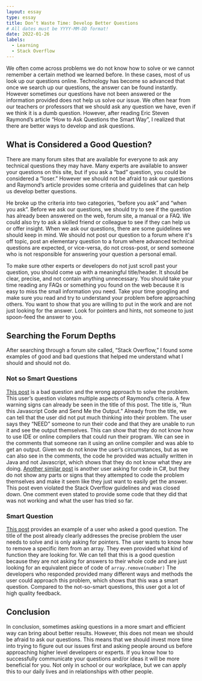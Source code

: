 ```yaml
---
layout: essay
type: essay
title: Don’t Waste Time: Develop Better Questions
# All dates must be YYYY-MM-DD format!
date: 2022-01-26
labels:
  - Learning
  - Stack Overflow
---
```


We often come across problems we do not know how to solve or we cannot remember a certain method we learned before. In these cases, most of us look up our questions online. Technology has become so advanced that once we search up our questions, the answer can be found instantly. However sometimes our questions have not been answered or the information provided does not help us solve our issue. We often hear from our teachers or professors that we should ask any question we have, even if we think it is a dumb question. However, after reading Eric Steven Raymond’s article “How to Ask Questions the Smart Way”, I realized that there are better ways to develop and ask questions. 

## What is Considered a Good Question?
There are many forum sites that are available for everyone to ask any technical questions they may have. Many experts are available to answer your questions on this site, but if you ask a “bad” question, you could be considered a “loser.” However we should not be afraid to ask our questions and Raymond’s article provides some criteria and guidelines that can help us develop better questions. 

He broke up the criteria into two categories, “before you ask” and “when you ask”. Before we ask our questions, we should try to see if the question has already been answered on the web, forum site, a manual or a FAQ. We could also try to ask a skilled friend or colleague to see if they can help us or offer insight. When we ask our questions, there are some guidelines we should keep in mind. We should not post our question to a forum where it's off topic, post an elementary question to a forum where advanced technical questions are expected, or vice-versa, do not cross-post, or send someone who is not responsible for answering your question a personal email.

To make sure other experts or developers do not just scroll past your question, you should come up with a meaningful title/header. It should be clear, precise, and not contain anything unnecessary. You should take your time reading any FAQs or something you found on the web because it is easy to miss the small information you need. Take your time googling and make sure you read and try to understand your problem before approaching others. You want to show that you are willing to put in the work and are not just looking for the answer. Look for pointers and hints, not someone to just spoon-feed the answer to you. 

## Searching the Forum Depths
After searching through a forum site called, “Stack Overflow,” I found some examples of good and bad questions that helped me understand what I should and should not do. 

### Not so Smart Questions
<a href="https://stackoverflow.com/questions/49331731/run-this-java-script-code-and-send-me-the-output">This post</a> is a bad question and the wrong approach to solve the problem. This user’s question violates multiple aspects of Raymond’s criteria. A few warning signs can already be seen in the title of this post. The title is, “Run this Javascript Code and Send Me the Output.” Already from the title, we can tell that the user did not put much thinking into their problem. The user says they “NEED” someone to run their code and that they are unable to run it and see the output themselves. This can show that they do not know how to use IDE or online compilers that could run their program. We can see in the comments that someone ran it using an online compiler and was able to get an output. Given we do not know the user’s circumstances, but as we can also see in the comments, the code he provided was actually written in Java and not Javascript, which shows that they do not know what they are doing. <a href="https://stackoverflow.com/questions/24893882/digitalsignature-itextsharp-5-5-1">Another similar post</a> is another user asking for code in C#, but they do not show any parts or signs that they attempted to code the problem themselves and make it seem like they just want to easily get the answer. This post even violated the Stack Overflow guidelines and was closed down. One comment even stated to provide some code that they did that was not working and what the user has tried so far.

### Smart Question
<a href="https://stackoverflow.com/questions/5767325/how-can-i-remove-a-specific-item-from-an-array">This post</a> provides an example of a user who asked a good question. The title of the post already clearly addresses the precise problem the user needs to solve and is only asking for pointers. The user wants to know how to remove a specific item from an array. They even provided what kind of function they are looking for. We can tell that this is a good question because they are not asking for answers to their whole code and are just looking for an equivalent piece of code of ```array.remove(number)``` The developers who responded provided many different ways and methods the user could approach this problem, which shows that this was a smart question. Compared to the not-so-smart questions, this user got a lot of high quality feedback. 

## Conclusion
In conclusion, sometimes asking questions in a more smart and efficient way can bring about better results. However, this does not mean we should be afraid to ask our questions. This means that we should invest more time into trying to figure out our issues first and asking people around us before approaching higher level developers or experts. If you know how to successfully communicate your questions and/or ideas it will be more beneficial for you. Not only in school or our workplace, but we can apply this to our daily lives and in relationships with other people. 
